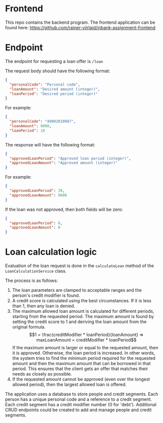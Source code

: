 # Frontend

This repo contains the backend program. The frontend application can be found here: https://github.com/rainer-viirlaid/inbank-assignment-frontend

# Endpoint

The endpoint for requesting a loan offer is `/loan`

The request body should have the following format:
```json
{
  "personalCode": "Personal code",
  "loanAmount": "Desired amount (integer)",
  "loanPeriod": "Desired period (integer)"
}
```

For example:
```json
{
  "personalCode": "49002010987",
  "loanAmount": 9000,
  "loanPeriod": 10
}
```

The response will have the following format:
```json
{
  "approvedLoanPeriod": "Approved loan period (integer)",
  "approvedLoanAmount": "Approved amount (integer)"
}
```

For example:
```json
{
  "approvedLoanPeriod": 30,
  "approvedLoanAmount": 9000
}
```

If the loan was not approved, then both fields will be zero:
```json
{
  "approvedLoanPeriod": 0,
  "approvedLoanAmount": 0
}
```


# Loan calculation logic

Evaluation of the loan request is done in the `calculateLoan` method of the `LoanCalculationService` class.

The process is as follows:
1. The loan parameters are clamped to acceptable ranges and the person's credit modifier is found.
2. A credit score is calculated using the best circumstances. If it is less than 1, then any loan is denied.
3. The maximum allowed loan amount is calculated for different periods, starting from the requested period.
The maximum amount is found by setting the credit score to 1 and deriving the loan amount from the original formula.
$$1 = \frac{creditModifier * loanPeriod}{loanAmount} => maxLoanAmount = creditModifier * loanPeriod$$
If the maximum amount is larger or equal to the requested amount, then it is approved. Otherwise, the loan period
is increased. In other words, the system tries to find the minimum period required for the requested amount and then the
maximum amount that can be borrowed in that period. This ensures that the client gets an offer that matches their needs as closely as possible.
4. If the requested amount cannot be approved (even over the longest allowed period), then the largest allowed loan is offered. 

The application uses a database to store people and credit segments. Each person has a unique personal code and a reference
to a credit segment. Each credit segment has a credit modifier number (0 for 'debt'). Additional CRUD endpoints could be
created to add and manage people and credit segments.


